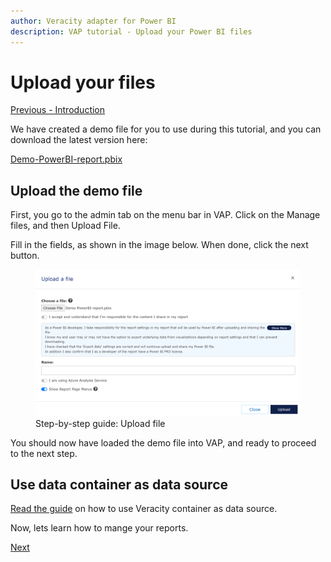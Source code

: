 ```yaml
---
author: Veracity adapter for Power BI
description: VAP tutorial - Upload your Power BI files
---
```


# Upload your files
[Previous - Introduction](1-introduction.md)

We have created a demo file for you to use during this tutorial, and you can download the latest version here:


<a href="./assets/Demo-PowerBI-report.pbix" Download>Demo-PowerBI-report.pbix</a>

## Upload the demo file
First, you go to the admin tab on the menu bar in VAP. Click on the Manage files, and then Upload File.

Fill in the fields, as shown in the image below. When done, click the next button.
<figure>
	<img src="assets/HowToUse-VAP-PowerBI-VeracityContainerAsDataSource.png"/>
	<figcaption>Step-by-step guide: Upload file</figcaption>
</figure>

You should now have loaded the demo file into VAP, and ready to proceed to the next step.

## Use data container as data source
 <a href="https://community.veracity.com/t/using-veracity-container-as-a-data-source-for-power-bi/42" target="_blank"> Read the guide</a> on how to use Veracity container as data source.  

Now, lets learn how to mange your reports.

[Next](3-manage-reports.md)
